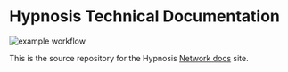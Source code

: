 # Hypnosis Technical Documentation

![example workflow](https://github.com/hypnosisfoundation/documentation/actions/workflows/ci.yml/badge.svg)


This is the source repository for the Hypnosis [Network docs](https://hypnosisfoundation.github.io/documentation) site.
